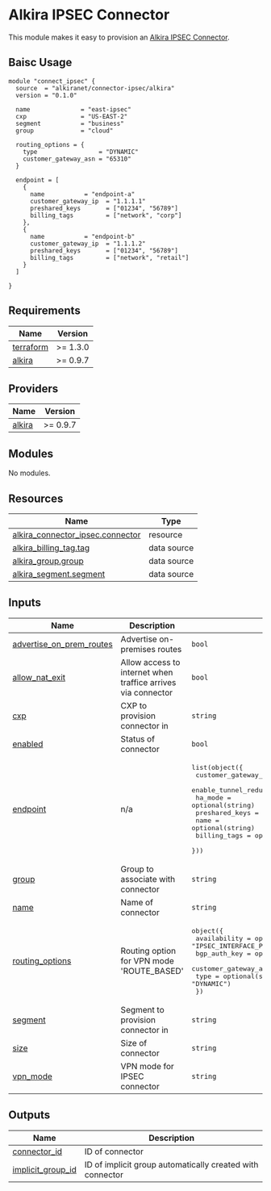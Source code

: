 # Alkira IPSEC Connector
This module makes it easy to provision an [Alkira IPSEC Connector](https://registry.terraform.io/providers/alkiranet/alkira/latest/docs/resources/connector_ipsec).

## Baisc Usage
```hcl
module "connect_ipsec" {
  source  = "alkiranet/connector-ipsec/alkira"
  version = "0.1.0"

  name              = "east-ipsec"
  cxp               = "US-EAST-2"
  segment           = "business"
  group             = "cloud"

  routing_options = {
    type                 = "DYNAMIC"
    customer_gateway_asn = "65310"
  }

  endpoint = [
    {
      name           = "endpoint-a"
      customer_gateway_ip  = "1.1.1.1"
      preshared_keys       = ["01234", "56789"]
      billing_tags         = ["network", "corp"]
    },
    {
      name           = "endpoint-b"
      customer_gateway_ip  = "1.1.1.2"
      preshared_keys       = ["01234", "56789"]
      billing_tags         = ["network", "retail"]
    }
  ]

}
```
<!-- BEGIN_TF_DOCS -->
## Requirements

| Name | Version |
|------|---------|
| <a name="requirement_terraform"></a> [terraform](#requirement\_terraform) | >= 1.3.0 |
| <a name="requirement_alkira"></a> [alkira](#requirement\_alkira) | >= 0.9.7 |

## Providers

| Name | Version |
|------|---------|
| <a name="provider_alkira"></a> [alkira](#provider\_alkira) | >= 0.9.7 |

## Modules

No modules.

## Resources

| Name | Type |
|------|------|
| [alkira_connector_ipsec.connector](https://registry.terraform.io/providers/alkiranet/alkira/latest/docs/resources/connector_ipsec) | resource |
| [alkira_billing_tag.tag](https://registry.terraform.io/providers/alkiranet/alkira/latest/docs/data-sources/billing_tag) | data source |
| [alkira_group.group](https://registry.terraform.io/providers/alkiranet/alkira/latest/docs/data-sources/group) | data source |
| [alkira_segment.segment](https://registry.terraform.io/providers/alkiranet/alkira/latest/docs/data-sources/segment) | data source |

## Inputs

| Name | Description | Type | Default | Required |
|------|-------------|------|---------|:--------:|
| <a name="input_advertise_on_prem_routes"></a> [advertise\_on\_prem\_routes](#input\_advertise\_on\_prem\_routes) | Advertise on-premises routes | `bool` | `false` | no |
| <a name="input_allow_nat_exit"></a> [allow\_nat\_exit](#input\_allow\_nat\_exit) | Allow access to internet when traffice arrives via connector | `bool` | `true` | no |
| <a name="input_cxp"></a> [cxp](#input\_cxp) | CXP to provision connector in | `string` | n/a | yes |
| <a name="input_enabled"></a> [enabled](#input\_enabled) | Status of connector | `bool` | `true` | no |
| <a name="input_endpoint"></a> [endpoint](#input\_endpoint) | n/a | <pre>list(object({<br>    customer_gateway_ip       = optional(string)<br>    enable_tunnel_redundancy  = optional(bool)<br>    ha_mode                   = optional(string)<br>    preshared_keys            = optional(list(string))<br>    name                      = optional(string)<br>    billing_tags              = optional(list(string))<br>  }))</pre> | `[]` | no |
| <a name="input_group"></a> [group](#input\_group) | Group to associate with connector | `string` | `""` | no |
| <a name="input_name"></a> [name](#input\_name) | Name of connector | `string` | n/a | yes |
| <a name="input_routing_options"></a> [routing\_options](#input\_routing\_options) | Routing option for VPN mode 'ROUTE\_BASED' | <pre>object({<br>    availability          = optional(string, "IPSEC_INTERFACE_PING")<br>    bgp_auth_key          = optional(string, "")<br>    customer_gateway_asn  = optional(string, "")<br>    type                  = optional(string, "DYNAMIC")<br>  })</pre> | `{}` | no |
| <a name="input_segment"></a> [segment](#input\_segment) | Segment to provision connector in | `string` | n/a | yes |
| <a name="input_size"></a> [size](#input\_size) | Size of connector | `string` | `"SMALL"` | no |
| <a name="input_vpn_mode"></a> [vpn\_mode](#input\_vpn\_mode) | VPN mode for IPSEC connector | `string` | `"ROUTE_BASED"` | no |

## Outputs

| Name | Description |
|------|-------------|
| <a name="output_connector_id"></a> [connector\_id](#output\_connector\_id) | ID of connector |
| <a name="output_implicit_group_id"></a> [implicit\_group\_id](#output\_implicit\_group\_id) | ID of implicit group automatically created with connector |
<!-- END_TF_DOCS -->